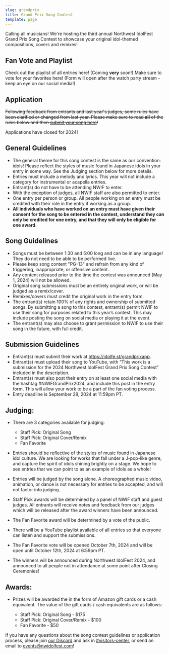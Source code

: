 ```yaml
---
slug: grandprix
title: Grand Prix Song Contest
template: page
---
```

Calling all musicians! We're hosting the third annual Northwest IdolFest Grand Prix Song Contest to showcase your original idol-themed compositions, covers and remixes!

## Fan Vote and Playlist

Check out the playlist of all entries here! (Coming **very** soon!)
Make sure to vote for your favorites here! (Form will open after the watch party stream - keep an eye on our social media!)

## Application

~~F﻿ollowing feedback from entrants and last year's judges, some rules have been clarified or changed from last year. Please make sure to read **all** of the rules below and then [submit your song here](https://idolfe.st/grandprixapp)!~~

Applications have closed for 2024!

## General Guidelines

* The general theme for this song contest is the same as our convention: idols! Please reflect the styles of music found in Japanese idols in your entry in some way. See the Judging section below for more details.
* Entries must include a melody and lyrics. This year will not include a category for instrumental or acapella entries.
* Entrant(s) do not have to be attending NWIF to enter. 
* With the exception of judges, all NWIF staff are also permitted to enter.
* One entry per person or group. All people working on an entry must be credited with their role in the entry if working as a group.
* **All individuals who have worked on an entry must have given their consent for the song to be entered in the contest, understand they can only be credited for one entry, and that they will only be eligible for one award.**

## Song Guidelines

* Songs must be between 1:30 and 5:00 long and can be in any language! They do not need to be able to be performed live.
* Please keep song content "PG-13" and refrain from any kind of triggering, inappropriate, or offensive content.
* Any content released prior to the time the contest was announced (May 1, 2024) will not be allowed.
* Original song submissions must be an entirely original work, or will be judged as a remix/cover.
* Remixes/covers must credit the original work in the entry form.
* The entrant(s) retain 100% of any rights and ownership of submitted songs. By submitting a song to this contest, entrant(s) permit NWIF to use their song for purposes related to this year’s contest. This may include posting the song on social media or playing it at the event.
* The entrant(s) may also choose to grant permission to NWIF to use their song in the future, with full credit.

## Submission Guidelines

* Entrant(s) must submit their work at https://idolfe.st/grandprixapp.
* Entrant(s) must upload their song to YouTube, with “This work is a submission for the 2024 Northwest IdolFest Grand Prix Song Contest” included in the description.
* E﻿ntrant(s) must also post their entry on at least one social media with the hashtag #NWIFGrandPrix2024, and include this post in the entry form. This will allow your work to be a part of the fan voting process.
* Entry deadline is September 28, 2024 at 11:59pm PT.

## Judging:

* There are 3 categories available for judging:

  * Staff Pick: Original Song
  * Staff Pick: Original Cover/Remix
  * Fan Favorite
* Entries should be reflective of the styles of music found in Japanese idol culture. We are looking for works that fall under a J-pop-like genre, and capture the spirit of idols shining brightly on a stage. We hope to see entries that we can point to as an example of idols as a whole!
* Entries will be judged by the song alone. A choreographed music video, animation, or dance is not necessary for entries to be accepted, and will not factor into judging.
* Staff Pick awards will be determined by a panel of NWIF staff and guest judges. All entrants will receive notes and feedback from our judges which will be released after the award winners have been announced.
* The Fan Favorite award will be determined by a vote of the public.
* There will be a YouTube playlist available of all entries so that everyone can listen and support the submissions.
* The Fan Favorite vote will be opened October 7th, 2024 and will be open until October 12th, 2024 at 6:59pm PT. 
* The winners will be announced during Northwest IdolFest 2024, and announced to all people not in attendance at some point after Closing Ceremonies!

## Awards:

* Prizes will be awarded the in the form of Amazon gift cards or a cash equivalent. The value of the gift cards / cash equivalents are as follows:

  * Staff Pick: Original Song - $175
  * Staff Pick: Original Cover/Remix - $100
  * Fan Favorite - $50

If you have any questions about the song contest guidelines or application process, please join [our Discord](https://discord.gg/h5yJbXgTgE)
and ask in [\#visitors-center](https://discordapp.com/channels/857780787599900684/866833137752080414), or send an email to [events@nwidolfest.com](mailto:events@nwidolfest.com)!
